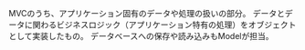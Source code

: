 MVCのうち、アプリケーション固有のデータや処理の扱いの部分。
データとデータに関わるビジネスロジック（アプリケーション特有の処理）をオブジェクトとして実装したもの。
データベースへの保存や読み込みもModelが担当。